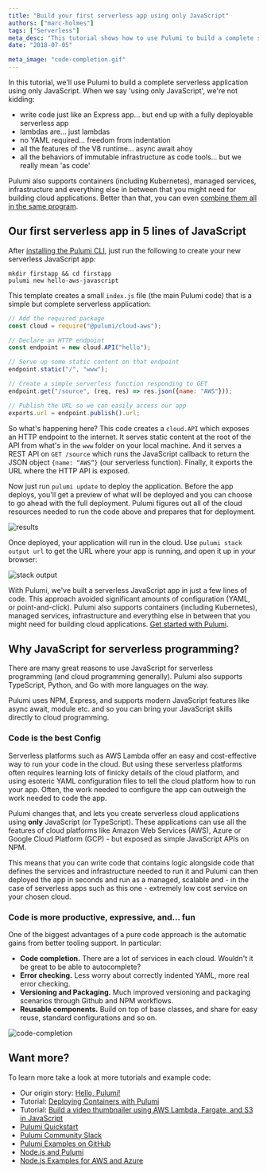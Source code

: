 ```yaml
---
title: "Build your first serverless app using only JavaScript"
authors: ["marc-holmes"]
tags: ["Serverless"]
meta_desc: "This tutorial shows how to use Pulumi to build a complete serverless application using JavaScript. No YAML needed."
date: "2018-07-05"

meta_image: "code-completion.gif"
---
```


In this tutorial, we'll use Pulumi to build a
complete serverless application using only JavaScript. When we say 'using
only JavaScript', we're not kidding:

- write code just like an Express app... but end up with a fully
  deployable serverless app
- lambdas are... just lambdas
- no YAML required... freedom from indentation
- all the features of the V8 runtime... async await ahoy
- all the behaviors of immutable infrastructure as code tools... but
  we really mean 'as code'

Pulumi also supports containers (including Kubernetes), managed
services, infrastructure and everything else in between that you might
need for building cloud applications. Better than that, you can even
[combine them all in the same program](build-a-video-thumbnailer-with-pulumi-using-lambdas-containers-and-infrastructure-on-aws).
<!--more-->

## Our first serverless app in 5 lines of JavaScript

After [installing the Pulumi CLI](/docs/get-started/install), just run
the following to create your new serverless JavaScript app:

    mkdir firstapp && cd firstapp
    pulumi new hello-aws-javascript

This template creates a small `index.js` file (the main Pulumi code)
that is a simple but complete serverless application:

```javascript
// Add the required package
const cloud = require("@pulumi/cloud-aws");

// Declare an HTTP endpoint
const endpoint = new cloud.API("hello");

// Serve up some static content on that endpoint
endpoint.static("/", "www");

// Create a simple serverless function responding to GET
endpoint.get("/source", (req, res) => res.json({name: "AWS"}));

// Publish the URL so we can easily access our app
exports.url = endpoint.publish().url;
```

So what's happening here? This code creates a `cloud.API` which exposes
an HTTP endpoint to the internet. It serves static content at the root
of the API from what's in the `www` folder on your local machine. And it
serves a REST API on `GET /source` which runs the JavaScript callback to
return the JSON object `{name: “AWS”}` (our serverless function).
Finally, it exports the URL where the HTTP API is exposed.

Now just run `pulumi update` to deploy the application. Before the app
deploys, you'll get a preview of what will be deployed and you can
choose to go ahead with the full deployment. Pulumi figures out all of
the cloud resources needed to run the code above and prepares that for
deployment.

![results](./image.png)

Once deployed, your application will run in the cloud. Use
`pulumi stack output url` to get the URL where your app is running, and
open it up in your browser:

![stack output](./stack-output.png)

With Pulumi, we've built a serverless JavaScript app in just a few lines of code.
This approach avoided significant amounts of configuration (YAML, or
point-and-click). Pulumi also supports containers (including
Kubernetes), managed services, infrastructure and everything else in
between that you might need for building cloud applications.
[Get started with Pulumi](/docs/get-started).

## Why JavaScript for serverless programming?

There are many great reasons to use JavaScript for serverless
programming (and cloud programming generally). Pulumi also supports
TypeScript, Python, and Go with more languages on the way.

Pulumi uses NPM, Express, and supports modern JavaScript features like
async await, module etc. and so you can bring your JavaScript skills
directly to cloud programming.

### Code is the best Config

Serverless platforms such as AWS Lambda offer an easy and cost-effective
way to run your code in the cloud. But using these serverless platforms
often requires learning lots of finicky details of the cloud platform,
and using esoteric YAML configuration files to tell the cloud platform
how to run your app. Often, the work needed to configure the app can
outweigh the work needed to code the app.

Pulumi changes that, and lets you create serverless
cloud applications using **only** JavaScript (or TypeScript). These
applications can use all the features of cloud platforms like Amazon Web Services (AWS), Azure
or Google Cloud Platform (GCP) - but exposed as simple JavaScript APIs on NPM.

This means that you can write code that contains logic alongside code
that defines the services and infrastructure needed to run it and Pulumi
can then deployed the app in seconds and run as a managed, scalable and -
in the case of serverless apps such as this one - extremely low cost
service on your chosen cloud.

### Code is more productive, expressive, and... fun

One of the biggest advantages of a pure code approach is the automatic
gains from better tooling support. In particular:

- **Code completion.** There are a lot of services in each cloud.
  Wouldn't it be great to be able to autocomplete?
- **Error checking.** Less worry about correctly indented YAML, more
  real error checking.
- **Versioning and Packaging.** Much improved versioning and packaging
  scenarios through Github and NPM workflows.
- **Reusable components.** Build on top of base classes, and share for
  easy reuse, standard configurations and so on.

![code-completion](./code-completion.gif)

## Want more?

To learn more take a look at more tutorials and example code:

- Our origin story: [Hello, Pulumi!](http://joeduffyblog.com/2018/06/18/hello-pulumi/)
- Tutorial: [Deploying Containers with Pulumi](deploying-production-ready-containers-with-pulumi)
- Tutorial: [Build a video thumbnailer using AWS Lambda, Fargate, and S3 in JavaScript](build-a-video-thumbnailer-with-pulumi-using-lambdas-containers-and-infrastructure-on-aws)
- [Pulumi Quickstart](/docs/get-started)
- [Pulumi Community Slack](https://slack.pulumi.com)
- [Pulumi Examples on GitHub](https://github.com/pulumi/examples)
- [Node.js and Pulumi](/docs/intro/languages/javascript)
- [Node.js Examples for AWS and Azure](/blog/running-a-serverles-nodejs-http-server-on-aws-and-azure)
